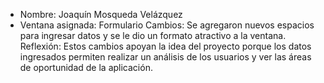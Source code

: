 - Nombre: Joaquín Mosqueda Velázquez
- Ventana asignada: Formulario
Cambios: Se agregaron nuevos espacios para ingresar datos y se le dio un formato atractivo a la ventana. 
Reflexión: Estos cambios apoyan la idea del proyecto porque los datos ingresados permiten realizar un análisis de los usuarios y ver las áreas de oportunidad de la aplicación.
